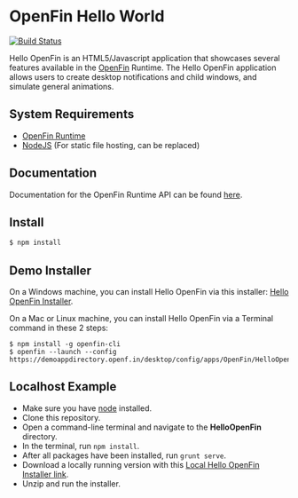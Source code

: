 OpenFin Hello World
============
[![Build Status](https://travis-ci.org/openfin/HelloOpenFin.svg?branch=master)](https://travis-ci.org/openfin/HelloOpenFin)

Hello OpenFin is an HTML5/Javascript application that showcases several features available in the [OpenFin](http://openfin.co/) Runtime. The Hello OpenFin application allows users to create desktop notifications and child windows, and simulate general animations.

## System Requirements

- [OpenFin Runtime](https://openfin.co/)
- [NodeJS](http://nodejs.org/) (For static file hosting, can be replaced)

## Documentation

Documentation for the OpenFin Runtime API can be found [here](https://openfin.co/developers/javascript-api/).

## Install

```sh
$ npm install
```

## Demo Installer
On a Windows machine, you can install Hello OpenFin via this installer:
[Hello OpenFin Installer](https://install.openfin.co/download?fileName=hello-openfin-installer&config=https://cdn.openfin.co/demos/hello/app.json).

On a Mac or Linux machine, you can install Hello OpenFin via a Terminal command in these 2 steps:
```
$ npm install -g openfin-cli 
$ openfin --launch --config https://demoappdirectory.openf.in/desktop/config/apps/OpenFin/HelloOpenFin/app.json
```

## Localhost Example
* Make sure you have [node](https://nodejs.org/en/) installed.
* Clone this repository.
* Open a command-line terminal and navigate to the **HelloOpenFin** directory.
* In the terminal, run `npm install`.
* After all packages have been installed, run `grunt serve`.
* Download a locally running version with this [Local Hello OpenFin Installer link](https://install.openfin.co/download?fileName=hello-openfin-local&config=http://localhost:5000/app_local.json).
* Unzip and run the installer.
